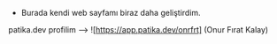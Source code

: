 * Burada kendi web sayfamı biraz daha geliştirdim.



patika.dev profilim --> ![https://app.patika.dev/onrfrt] (Onur Fırat Kalay)